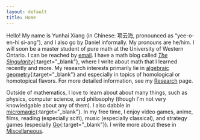 ```yaml
---
layout: default
title: Home
---
```



Hello! My name is Yunhai Xiang (in Chinese: 项云海, pronounced as “yee-o-en-hi si-ang”), and I also go by Daniel informally. My pronouns are he/him. I will soon be a master student of pure math at the University of Western Ontario. I can be reached by [email](mailto:yxiang72@uwo.ca). I have a math blog called [_The Singularity_](https://thesingularity.me){:target="_blank"}, where I write about math that I learned recently and more. My research interests primarily lie in [algebraic geometry](https://ncatlab.org/nlab/show/algebraic+geometry){:target="_blank"} and especially in topics of homological or homotopical flavors. For more detailed information, see my [Research](/research) page. 

Outside of mathematics, I love to learn about about many things, such as physics, computer science, and philosophy (though I'm not very knowledgable about any of them). I also dabble in [micromagic](https://en.wikipedia.org/wiki/Close-up_magic){:target="_blank"}. In my free time, I enjoy video games, anime, films, reading (especially scifi), music (especially classical), and strategy games (especially [Go](https://en.wikipedia.org/wiki/Go_(game)){:target="_blank"}). I write more about these in [Miscellaneous](/miscellaneous).


<!--I do not usually browse or use social media except for academic or family-related reasons. I highly recommend this life style. It has been shown that this improves mental health and productivity. -->
<!--
I'm an advocate for Kiran Kedlaya's "no social media" lifestyle. I try to minimize my unnecessary uses of social media, browsing or content-creating (though I still use some messaging functions). I feel that this is very beneficial for my mental health, and I highly recommend that you try the same.-->